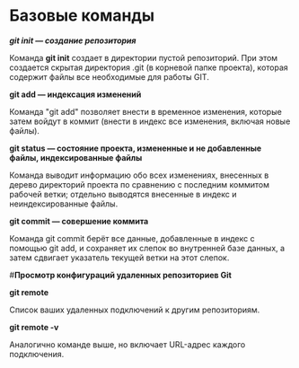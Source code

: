 # **Базовые команды**

**_git init — создание репозитория_**

Команда __git init__ создает в директории пустой репозиторий. При этом создается скрытая директория .git (в корневой папке проекта), которая содержит файлы все необходимые для работы GIT.

**git add — индексация изменений**

Команда "git add" позволяет внести в временное изменения, которые затем войдут в коммит (внести в индекс все изменения, включая новые файлы).

**git status — состояние проекта, измененные и не добавленные файлы, индексированные файлы**

Команда выводит информацию обо всех изменениях,
внесенных в дерево директорий проекта по сравнению с последним коммитом рабочей ветки; отдельно выводятся внесенные в индекс и неиндексированные
файлы.

**git commit — совершение коммита**

Команда git commit берёт все данные, добавленные в индекс с помощью git add, и сохраняет их слепок во внутренней базе данных, а затем сдвигает указатель текущей ветки на этот слепок.

#**Просмотр конфигураций удаленных репозиториев Git**

**git remote**

Список ваших удаленных подключений к другим репозиториям.

**git remote -v**

Аналогично команде выше, но включает URL-адрес каждого подключения.
